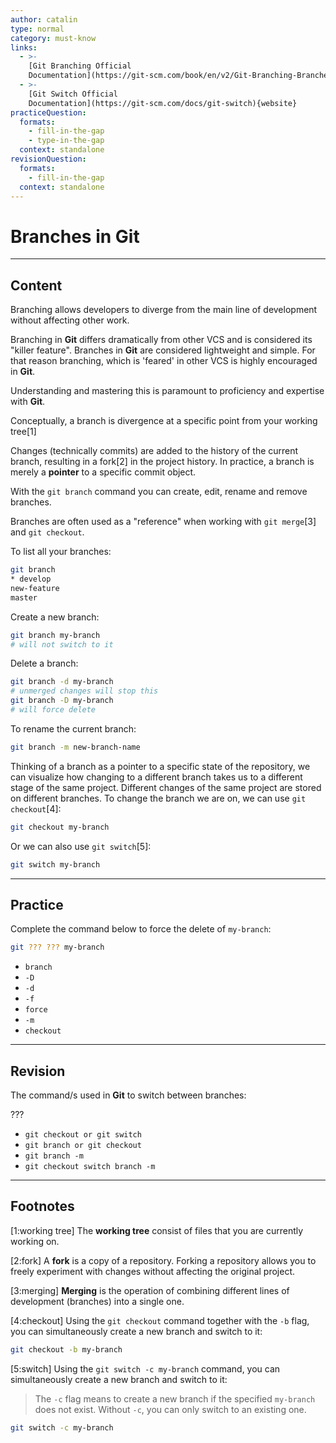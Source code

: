 ```yaml
---
author: catalin
type: normal
category: must-know
links:
  - >-
    [Git Branching Official
    Documentation](https://git-scm.com/book/en/v2/Git-Branching-Branches-in-a-Nutshell){website}
  - >-
    [Git Switch Official
    Documentation](https://git-scm.com/docs/git-switch){website}
practiceQuestion:
  formats:
    - fill-in-the-gap
    - type-in-the-gap
  context: standalone
revisionQuestion:
  formats:
    - fill-in-the-gap
  context: standalone
---
```


# Branches in Git


---

## Content

Branching allows developers to diverge from the main line of development without affecting other work.

Branching in **Git** differs dramatically from other VCS and is considered its "killer feature". Branches in **Git** are considered lightweight and simple.  For that reason branching, which is 'feared' in other VCS is highly encouraged in **Git**.

Understanding and mastering this is paramount to proficiency and expertise with **Git**.

Conceptually, a branch is divergence at a specific point from your working tree[1]

Changes (technically commits) are added to the history of the current branch, resulting in a fork[2] in the project history.
In practice, a branch is merely a **pointer** to a specific commit object.

With the `git branch` command you can create, edit, rename and remove branches.

Branches are often used as a "reference" when working with `git merge`[3] and `git checkout`.

To list all your branches:

```bash
git branch
* develop
new-feature
master
```

Create a new branch:

```bash
git branch my-branch
# will not switch to it

```

Delete a branch:

```bash
git branch -d my-branch
# unmerged changes will stop this
git branch -D my-branch
# will force delete
```

To rename the current branch:

```bash
git branch -m new-branch-name

```

Thinking of a branch as a pointer to a specific state of the repository, we can visualize how changing to a different branch takes us to a different stage of the same project. Different changes of the same project are stored on different branches. To change the branch we are on, we can use `git checkout`[4]:

```bash
git checkout my-branch
```

Or we can also use `git switch`[5]:
```bash
git switch my-branch
```

---

## Practice

Complete the command below to force the delete of `my-branch`:

```bash
git ??? ??? my-branch
```

- `branch`
- `-D`
- `-d`
- `-f`
- `force`
- `-m`
- `checkout`


---

## Revision

The command/s used in **Git** to switch between branches:

???

- `git checkout or git switch`
- `git branch or git checkout`
- `git branch -m`
- `git checkout switch branch -m`


---

## Footnotes

[1:working tree]
The **working tree** consist of files that you are currently working on.

[2:fork]
A **fork** is a copy of a repository. Forking a repository allows you to freely experiment with changes without affecting the original project.

[3:merging]
**Merging** is the operation of combining different lines of development (branches) into a single one.

[4:checkout]
Using the `git checkout` command together with the `-b` flag, you can simultaneously create a new branch and switch to it:

```bash
git checkout -b my-branch
```

[5:switch]
Using the `git switch -c my-branch` command, you can simultaneously create a new branch and switch to it:

> The `-c` flag means to create a new branch if the specified `my-branch` does not exist. Without `-c`, you can only switch to an existing one.

```bash
git switch -c my-branch
```
